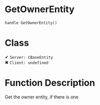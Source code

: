 # GetOwnerEntity
```
handle GetOwnerEntity()
```
# Class
✔ `Server: CBaseEntity`  
✖ `Client: undefined`  

# Function Description
Get the owner entity, if there is one

